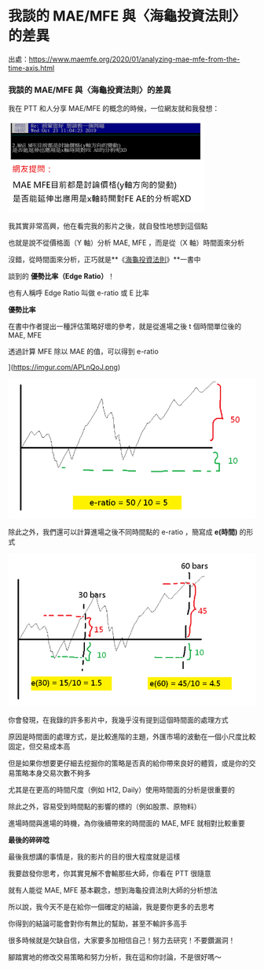 # 我談的 MAE/MFE 與〈海龜投資法則〉的差異

出處：https://www.maemfe.org/2020/01/analyzing-mae-mfe-from-the-time-axis.html

### 我談的 MAE/MFE 與〈海龜投資法則〉的差異

我在 PTT 和人分享 MAE/MFE 的概念的時候，一位網友就和我發想：



![](images/ask-q.png)


我其實非常高興，他在看完我的影片之後，就自發性地想到這個點

也就是說不從價格面（Y 軸）分析 MAE, MFE ，而是從（X 軸）時間面來分析

沒錯，從時間面來分析，正巧就是**《[海龜投資法則](https://www.books.com.tw/products/0010384228)》**一書中

談到的 **優勢比率（Edge Ratio）**！ 

也有人稱呼 Edge Ratio 叫做 e-ratio 或 E 比率



**優勢比率**

在書中作者提出一種評估策略好壞的參考，就是從進場之後 t 個時間單位後的 MAE, MFE

透過計算 MFE 除以 MAE 的值，可以得到 e-ratio



 ](https://imgur.com/APLnQoJ.png)

![img](images/APLnQoJ.png)



除此之外，我們還可以計算進場之後不同時間點的 e-ratio ，簡寫成 **e(時間)** 的形式



![](images/GDOYvzS.png)


你會發現，在我錄的許多影片中，我幾乎沒有提到這個時間面的處理方式

原因是時間面的處理方式，是比較進階的主題，外匯市場的波動在一個小尺度比較固定，但交易成本高

但是如果你想要更仔細去挖掘你的策略是否真的給你帶來良好的體質，或是你的交易策略本身交易次數不夠多

尤其是在更高的時間尺度（例如 H12, Daily）使用時間面的分析是很重要的

除此之外，容易受到時間點的影響的標的（例如股票、原物料）

進場時間與進場的時機，為你後續帶來的時間面的 MAE, MFE 就相對比較重要


**最後的碎碎唸**

最後我想講的事情是，我的影片的目的很大程度就是這樣

我要啟發你思考，你其實見解不會輸那些大師，你看在 PTT 很隨意

就有人能從 MAE, MFE 基本觀念，想到海龜投資法則大師的分析想法

所以說，我今天不是在給你一個確定的結論，我是要你更多的去思考

你得到的結論可能會對你有無比的幫助，甚至不輸許多高手

很多時候就是欠缺自信，大家要多加相信自己！努力去研究！不要鑽漏洞！

腳踏實地的修改交易策略和努力分析，我在這和你討論，不是很好嗎～
